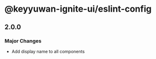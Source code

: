 # @keyyuwan-ignite-ui/eslint-config

## 2.0.0

### Major Changes

- Add display name to all components
